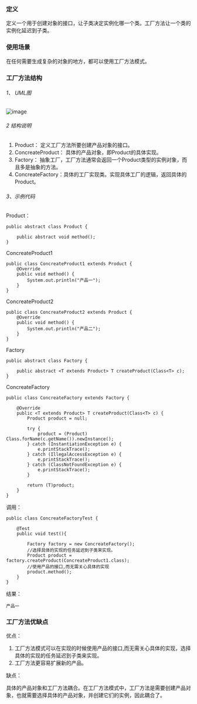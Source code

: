 ### 定义

定义一个用于创建对象的接口，让子类决定实例化哪一个类。工厂方法让一个类的实例化延迟到子类。

### 使用场景

在任何需要生成复杂的对象的地方，都可以使用工厂方法模式。

### 工厂方法结构
###### 1、 UML图
![image](http://p2n2wxpgk.bkt.clouddn.com/image/work/%E5%B7%A5%E5%8E%82%E6%96%B9%E6%B3%95%E6%A8%A1%E5%BC%8F.png)

###### 2 结构说明
1. Product： 定义工厂方法所要创建产品对象的接口。
2. ConcreateProduct： 具体的产品对象，即Product的具体实现。
3. Factory： 抽象工厂，工厂方法通常会返回一个Product类型的实例对象，而且多是抽象的方法。
4. ConcreateFactory：具体的工厂实现类。实现具体工厂的逻辑，返回具体的Product。

###### 3、示例代码

Product：

```
public abstract class Product {

    public abstract void method();
}
```
ConcreateProduct1

```
public class ConcreateProduct1 extends Product {
    @Override
    public void method() {
        System.out.println("产品一");
    }
}
```
ConcreateProduct2

```
public class ConcreateProduct2 extends Product {
    @Override
    public void method() {
        System.out.println("产品二");
    }
}
```
Factory

```
public abstract class Factory {

    public abstract <T extends Product> T createProduct(Class<T> c);
}
```
ConcreateFactory

```
public class ConcreateFactory extends Factory {

    @Override
    public <T extends Product> T createProduct(Class<T> c) {
        Product product = null;

        try {
            product = (Product) Class.forName(c.getName()).newInstance();
        } catch (InstantiationException e) {
            e.printStackTrace();
        } catch (IllegalAccessException e) {
            e.printStackTrace();
        } catch (ClassNotFoundException e) {
            e.printStackTrace();
        }

        return (T)product;
    }
}
```

调用：

```
public class ConcreateFactoryTest {

    @Test
    public void test(){

        Factory factory = new ConcreateFactory();
        //选择具体的实现的任务延迟到子类来实现。
        Product product = factory.createProduct(ConcreateProduct1.class);
        //使用产品的接口,而无需关心具体的实现
        product.method();
    }
}
```
结果：

```
产品一
```
### 工厂方法优缺点
优点：
1. 工厂方法模式可以在实现的时候使用产品的接口,而无需关心具体的实现，选择具体的实现的任务延迟到子类来实现。
2. 工厂方法更容易扩展新的产品。

缺点：

具体的产品对象和工厂方法耦合。在工厂方法模式中，工厂方法是需要创建产品对象，也就需要选择具体的产品对象，并创建它们的实例，因此耦合了。

